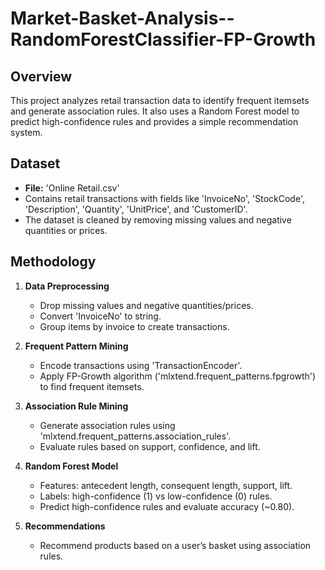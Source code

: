 # Market-Basket-Analysis--RandomForestClassifier-FP-Growth

## Overview
This project analyzes retail transaction data to identify frequent itemsets and generate association rules. It also uses a Random Forest model to predict high-confidence rules and provides a simple recommendation system.

## Dataset
- **File:** 'Online Retail.csv'
- Contains retail transactions with fields like 'InvoiceNo', 'StockCode', 'Description', 'Quantity', 'UnitPrice', and 'CustomerID'.
- The dataset is cleaned by removing missing values and negative quantities or prices.

## Methodology
1. **Data Preprocessing**  
   - Drop missing values and negative quantities/prices.
   - Convert 'InvoiceNo' to string.
   - Group items by invoice to create transactions.

2. **Frequent Pattern Mining**  
   - Encode transactions using 'TransactionEncoder'.
   - Apply FP-Growth algorithm ('mlxtend.frequent_patterns.fpgrowth') to find frequent itemsets.

3. **Association Rule Mining**  
   - Generate association rules using 'mlxtend.frequent_patterns.association_rules'.
   - Evaluate rules based on support, confidence, and lift.

4. **Random Forest Model**  
   - Features: antecedent length, consequent length, support, lift.
   - Labels: high-confidence (1) vs low-confidence (0) rules.
   - Predict high-confidence rules and evaluate accuracy (~0.80).

5. **Recommendations**  
   - Recommend products based on a user’s basket using association rules.
